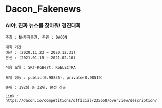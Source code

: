 # Dacon_Fakenews
### AI야, 진짜 뉴스를 찾아줘! 경진대회 

~~~
주최 : NH투자증권, 주관 : DACON
~~~

~~~
대회 기간
예선 : (2020.11.23 ~ 2020.12.31)
본선 : (2021.01.15 ~ 2021.02.10)
~~~

~~~
적용 모델 : SKT-KoBert, KoELECTRA
~~~

~~~
모델 성능 : public(0.98835), private(0.98519)
~~~

~~~
순위 : 192팀 중 32위, 본선 진출
~~~

~~~
Link : https://dacon.io/competitions/official/235658/overview/description/
~~~
